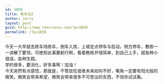 ```yaml
---
id: 1050
title: 练车记2
author: Jerry
layout: post
guid: http://www.tencrance.com/?p=1050
permalink: /?p=1050
---
```

今天一大早就去练车场练车，倒车入库，上坡定点停车与启动，侧方停车，教练一一讲解了要领，可绝知此事要躬行啊，看着教练开很简单，到自己上手，就各种小错误，各种生疏。  
学的很多，要消化，好多事啊！加油！  
今天突然有点感悟，那就是，不管现在或者未来如何不好，嘴角一定要有阳光般的微笑。微笑会带来希望，微笑会带来很多不可思议的东西，不信你试试看。